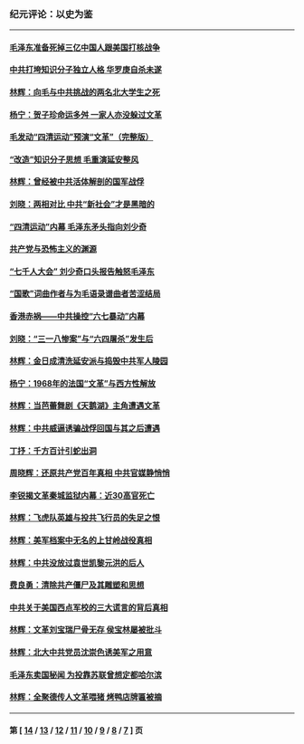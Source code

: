 ### 纪元评论：以史为鉴
---
#### [毛泽东准备死掉三亿中国人跟美国打核战争](../../pages/nsc1028/n9133031.md) 
#### [中共打垮知识分子独立人格 华罗庚自杀未遂](../../pages/nsc1028/n9124238.md) 
#### [林辉：向毛与中共挑战的两名北大学生之死](../../pages/nsc1028/n9129649.md) 
#### [杨宁：贺子珍命运多舛 一家人亦没躲过文革](../../pages/nsc1028/n9125025.md) 
#### [毛发动“四清运动”预演“文革”（完整版）](../../pages/nsc1028/n9123961.md) 
#### [“改造”知识分子思想 毛重演延安整风](../../pages/nsc1028/n9116522.md) 
#### [林辉：曾经被中共活体解剖的国军战俘](../../pages/nsc1028/n9117217.md) 
#### [刘晓：两相对比 中共“新社会”才是黑暗的](../../pages/nsc1028/n9112091.md) 
#### [“四清运动”内幕 毛泽东矛头指向刘少奇](../../pages/nsc1028/n9110897.md) 
#### [共产党与恐怖主义的渊源](../../pages/nsc1028/n9106054.md) 
#### [“七千人大会” 刘少奇口头报告触怒毛泽东](../../pages/nsc1028/n9107352.md) 
#### [“国歌”词曲作者与为毛语录谱曲者苦涩结局](../../pages/nsc1028/n9107164.md) 
#### [香港赤祸——中共操控“六七暴动”内幕](../../pages/nsc1028/n9106617.md) 
#### [刘晓：“三一八惨案”与“六四屠杀”发生后](../../pages/nsc1028/n9104715.md) 
#### [林辉：金日成清洗延安派与捣毁中共军人陵园](../../pages/nsc1028/n9100825.md) 
#### [杨宁：1968年的法国“文革”与西方性解放](../../pages/nsc1028/n9097017.md) 
#### [林辉：当芭蕾舞剧《天鹅湖》主角遭遇文革](../../pages/nsc1028/n9090863.md) 
#### [林辉：中共威逼诱骗战俘回国与其之后遭遇](../../pages/nsc1028/n9086837.md) 
#### [丁抒：千方百计引蛇出洞](../../pages/nsc1028/n9088687.md) 
#### [周晓辉：还原共产党百年真相 中共官媒静悄悄](../../pages/nsc1028/n9086733.md) 
#### [李锐揭文革秦城监狱内幕：近30高官死亡](../../pages/nsc1028/n9082737.md) 
#### [林辉：飞虎队英雄与投共飞行员的失足之恨](../../pages/nsc1028/n9082113.md) 
#### [林辉：美军档案中无名的上甘岭战役真相](../../pages/nsc1028/n9076523.md) 
#### [林辉：中共没放过袁世凯黎元洪的后人](../../pages/nsc1028/n9071211.md) 
#### [费良勇：清除共产僵尸及其雕塑和思想](../../pages/nsc1028/n9071644.md) 
#### [中共关于美国西点军校的三大谎言的背后真相](../../pages/nsc1028/n9066173.md) 
#### [林辉：文革刘宝瑞尸骨无存 侯宝林屡被批斗](../../pages/nsc1028/n9063895.md) 
#### [林辉：北大中共党员沈崇色诱美军之用意](../../pages/nsc1028/n9060070.md) 
#### [毛泽东卖国秘闻 为投靠苏联曾想定都哈尔滨](../../pages/nsc1028/n9058631.md) 
#### [林辉：全聚德传人文革喂猪 烤鸭店牌匾被摘](../../pages/nsc1028/n9052650.md) 

---
#### 第 [ [14](./14.md) / [13](./13.md) / [12](./12.md) / [11](./11.md) / [10](./10.md) / [9](./9.md) / [8](./8.md) / [7](./7.md) ] 页
